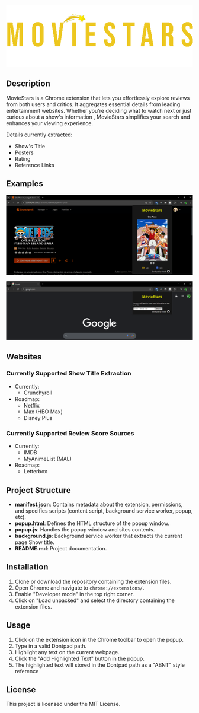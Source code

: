 ![Logo](/assets/logo-moviestars.png)

## Description

MovieStars is a Chrome extension that lets you effortlessly explore reviews from both users and critics. It aggregates essential details from leading entertainment websites. Whether you're deciding what to watch next or just curious about a show's information , MovieStars simplifies your search and enhances your viewing experience.

Details currently extracted:

- Show's Title
- Posters
- Rating
- Reference Links

## Examples
![11/02/2025](/assets/docs/example2.png)

![11/02/2025](/assets/docs/example3.png)

## Websites

### Currently Supported Show Title Extraction

- Currently:
    - Crunchyroll
- Roadmap:
    - Netflix
    - Max (HBO Max)
    - Disney Plus

### Currently Supported Review Score Sources

- Currently:
    - IMDB
    - MyAnimeList (MAL)
- Roadmap:
    - Letterbox

## Project Structure

- **manifest.json**: Contains metadata about the extension, permissions, and specifies scripts (content script, background service worker, popup, etc).
- **popup.html**: Defines the HTML structure of the popup window.
- **popup.js**: Handles the popup window and sites contents.
- **background.js**: Background service worker that extracts the current page Show title.
- **README.md**: Project documentation.

## Installation

1. Clone or download the repository containing the extension files.
2. Open Chrome and navigate to `chrome://extensions/`.
3. Enable "Developer mode" in the top right corner.
4. Click on "Load unpacked" and select the directory containing the extension files.

## Usage

1. Click on the extension icon in the Chrome toolbar to open the popup.
2. Type in a valid Dontpad path.
3. Highlight any text on the current webpage.
4. Click the "Add Highlighted Text" button in the popup.
5. The highlighted text will stored in the Dontpad path as a "ABNT" style reference

## License

This project is licensed under the MIT License.